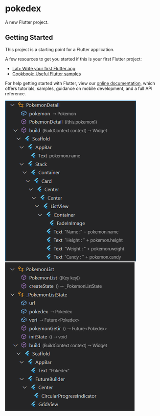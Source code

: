 # pokedex

A new Flutter project.

## Getting Started

This project is a starting point for a Flutter application.

A few resources to get you started if this is your first Flutter project:

- [Lab: Write your first Flutter app](https://flutter.dev/docs/get-started/codelab)
- [Cookbook: Useful Flutter samples](https://flutter.dev/docs/cookbook)

For help getting started with Flutter, view our
[online documentation](https://flutter.dev/docs), which offers tutorials,
samples, guidance on mobile development, and a full API reference.

![Detail Page Widget Tree](https://github.com/halilyilmaaz/Pokedex/blob/main/images/pokemon_detail.PNG?raw=true)
![Pokemon List Page Widget Tree](https://github.com/halilyilmaaz/Pokedex/blob/main/images/pokemon_list.PNG?raw=true)
